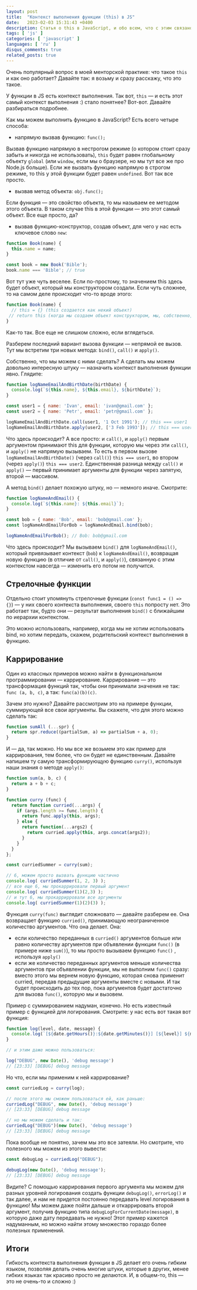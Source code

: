 ```yaml
---
layout: post
title:  "Контекст выполнения функции (this) в JS"
date:   2023-02-03 15:31:43 +0400
description: Статья о this в JavaScript, и обо всем, что с этим связано
tags: [ 'js' ]
categories: [ 'javascript' ]
languages: [ 'ru' ]
disqus_comments: true
related_posts: true
---
```




Очень популярный вопрос в моей менторской практике: что такое `this` и как оно работает? Давайте так: я возьму и сразу расскажу, что это такое.

У функции в JS есть контекст выполнения. Так вот, `this` — и есть
этот самый контекст выполнения :) стало понятнее? Вот-вот. Давайте разбираться подробнее.

Как мы можем выполнить функцию в JavaScript? Есть всего четыре способа:

- напрямую вызвав функцию: `func();`

Вызвав функцию напрямую в нестрогом режиме (о котором стоит сразу забыть и никогда не использовать), `this` будет равен глобальному объекту `global` (или `window`, если мы о браузере, но мы тут все же про Node.js больше).
Если же вызвать функцию напрямую в строгом режиме, то this у этой функции будет равен `undefined`. Вот так все просто.

- вызвав метод объекта: `obj.func();`

Если функция — это свойство объекта, то мы называем ее методом этого объекта. В таком случае this в этой функции — это этот самый объект. Все еще просто, да?

- вызвав функцию-конструктор, создав объект, для чего у нас есть ключевое слово `new`:

```js
function Book(name) {
  this.name = name;
}

const book = new Book('Bible');
book.name === 'Bible'; // true
```

Вот тут уже чуть веселее. Если по-простому, то значением this здесь будет объект, который мы конструктором создали. Если чуть сложнее, то на самом деле происходит что-то вроде этого:

```js
function Book(name) {
  // this = {} (this создается как некий объект)
 // return this (когда мы создаем объект конструктором, мы, собственно, и возвращаем этот самый this
}
```

Как-то так. Все еще не слишком сложно, если вглядеться.

Разберем последний вариант вызова функции — непрямой ее вызов. Тут мы встретим три новых метода: `bind()`, `call()` и `apply()`.

Собственно, что мы можем с ними сделать? А сделать мы можем довольно интересную штуку — назначить контекст выполнения функции явно. Глядите:

```js
function logNameEmailAndBirthDate(birthDate) {
  console.log(`${this.name}, ${this.email}, ${birthDate}`);
}

const user1 = { name: 'Ivan', email: 'ivan@gmail.com' };
const user2 = { name: 'Petr', email: 'petr@gmail.com' };

logNameEmailAndBirthDate.call(user1, '1 Oct 1991'); // this === user1
logNameEmailAndBirthDate.apply(user2, ['3 Feb 1993']); // this === user2
```

Что здесь происходит? А все просто: и `call()`, и `apply()` первым аргументом принимают this для функции, которую мы через эти  `call()`, и `apply()`  не напрямую вызываем. То есть в первом вызове `logNameEmailAndBirthDate()` (через `call()`) `this === user1`, во втором (через `apply()`) `this === user2`.
Единственная разница между `call()` и `apply()` — первый принимает аргументы для функции через запятую, второй — массивом.

А метод `bind()` делает похожую штуку, но — немного иначе. Смотрите:

```js
function logNameAndEmail() {
  console.log(`${this.name}: ${this.email}`);
}

const bob = { name: 'Bob', email: 'bob@gmail.com' };
const logNameAndEmailForBob = logNameAndEmail.bind(bob);

logNameAndEmailForBob(); // Bob: bob@gmail.com
```

Что здесь происходит? Мы вызываем `bind()` для `logNameAndEmail()`,  который привязывает контекст (`bob`) к  `logNameAndEmail()`, возвращая новую функцию (в отличие от `call()`, и `apply()`), связанную с этим контекстом навсегда — изменить его потом не получится.

## Стрелочные функции

Отдельно стоит упомянуть стрелочные функции (`const func1 = () => {}`) — у них своего контекста выполнения, своего `this` попросту нет.
Это работает так, будто они — результат выполнения `bind()`  c ближайшим по иерархии контекстом.

Это можно использовать, например, когда мы не хотим использовать bind, но хотим передать, скажем, родительский контекст выполнения в функцию.

## Каррирование

Один из классных примеров можно найти в функциональном программировании — каррирование.
Каррирование — это трансформация функций так, чтобы они принимали значения не так: `func (a, b, c)`, а так: `func(a)(b)(c)`.

Зачем это нужно? Давайте рассмотрим это на примере функции, суммирующей все свои аргументы. Вы скажете, что для этого можно сделать так:

```js
function sumAll (...spr) {
  return spr.reduce((partialSum, a) => partialSum + a, 0);
}
```

И — да, так можно. Но мы все же возьмем это как пример для каррирования, тем более, что он будет не единственным.
Давайте напишем ту самую трансформирующую функцию `curry()`, используя наши знания о методе `apply()`:

```js
function sum(a, b, c) {
  return a + b + c;
}

function curry (func) {
  return function curried(...args) {
    if (args.length >= func.length) {
      return func.apply(this, args);
    } else {
      return function(...args2) {
        return curried.apply(this, args.concat(args2));
      }
    }
  }
};

const curriedSummer = curry(sum);

// 6, можем просто вызвать функцию частично
console.log( curriedSummer(1, 2, 3) );
// все еще 6, мы прокаррировали первый аргумент
console.log( curriedSummer(1)(2,3) );
// и тут 6, мы прокаррирровали все аргументы
console.log( curriedSummer(1)(2)(3) );
```

Функция `curry(func)` выглядит сложновато — давайте разберем ее.
Она возвращает функцию `curried()`, принимающую неограниченное количество аргументов. Что она делает. Она:

- если количество переданных в `curried()` аргументов больше или равно количеству аргументов при объявлении функции `func()`  (в примере ниже `sum()`), то мы просто вызываем функцию `func()` , используя `apply()`
- если же количество переданных аргументов меньше количества аргументов при объявлении функции, мы не выполним `func()` сразу: вместо этого мы вернем новую функцию, которая снова применит curried, передав предыдущие аргументы вместе с новыми. И так будет происходить до тех пор, пока аргументов будет достаточно для вызова `func()`, которую мы и вызовем.

Пример с суммированием надуман, конечно. Но есть известный пример с функцией для логирования. Смотрите: у нас есть вот такая вот функция:

```js
function log(level, date, message) {
  console.log(`[${date.getHours()}:${date.getMinutes()}] [${level}] ${message}`)
}

// и этим даже можно пользоваться:

log("DEBUG", new Date(), 'debug message')
// [23:33] [DEBUG] debug message
```

Но что, если мы применим к ней каррирование?

```js
const curriedLog = curry(log);

// после этого мы сможем пользоваться ей, как раньше:
curriedLog("DEBUG", new Date(), 'debug message')
// [23:33] [DEBUG] debug message

// но мы можем сделать и так:
curriedLog("DEBUG")(new Date(), 'debug message')
// [23:33] [DEBUG] debug message
```

Пока вообще не понятно, зачем мы это все затеяли. Но смотрите, что полезного мы можем из этого вывести:

```js
const debugLog = curriedLog("DEBUG");

debugLog(new Date(), 'debug message');
// [23:33] [DEBUG] debug message
```

Видите? С помощью каррирования первого аргумента мы можем для разных уровней логирования создать функции `debugLog()`, `errorLog()` и так далее, и нам не придется постоянно передавать level логирования в функцию!
Мы можем даже пойти дальше и откаррировать второй аргумент, получив функцию типа `debugLogForCurrentDate(message)`, в которую даже дату передавать не нужно! Этот пример кажется надуманным, но можно найти этому множество гораздо более полезных применений.

## Итоги

Гибкость контекста выполнения функции в JS делает его очень гибким языком, позволяя делать очень многие штуки, которые в других, менее гибких языках так красиво просто не делаются. И, в общем-то, this — это не очень-то и сложно :)
